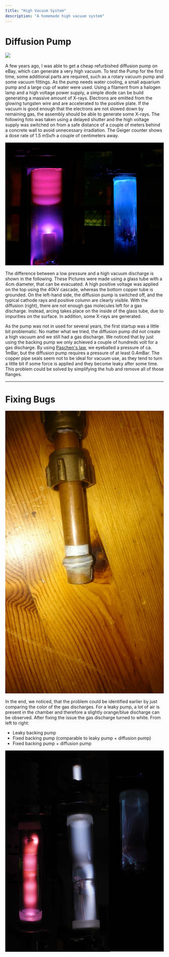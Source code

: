 ```yaml
---
title: "High Vacuum System"
description: "A homemade high vacuum system"
---
```


# Diffusion Pump

<img class="imgRight" src="images/xray.jpg">

A few years ago, I was able to get a cheap refurbished diffusion pump on eBay, which can generate a very high vacuum.
To test the Pump for the first time, some additional parts are required, such as a rotary vacuum pump and some vacuum fittings.
As the pump needs water cooling, a small aquarium pump and a large cup of water were used.
Using a filament from a halogen lamp and a high voltage power supply, a simple diode can be build generating a massive amount of X-rays.
Electrons are emitted from the glowing tungsten wire and are accelerated to the positive plate.
If the vacuum is good enough that the electrons are not slowed down by remaining gas, the assembly should be able to generate some X-rays.
The following foto was taken using a delayed shutter and the high voltage supply was switched on from a safe distance of a couple of meters behind a concrete wall to avoid unnecessary irradiation.
The Geiger counter shows a dose rate of 1.5 mSv/h a couple of centimeters away.

<img class="imgLeft" src="images/disch.jpg">

The difference between a low pressure and a high vacuum discharge is shown in the following.
These Pictures were made using a glass tube with a 4cm diameter, that can be evacuated.
A high positive voltage was applied on the top using the 40kV cascade, whereas the bottom copper tube is grounded.
On the left-hand side, the diffusion pump is switched off, and the typical cathode rays and positive column are clearly visible.
With the diffusion (right), there are not enough gas molecules left for a gas discharge.
Instead, arcing takes place on the inside of the glass tube, due to impurities on the surface.
In addition, some X-rays are generated.


As the pump was not in used for several years, the first startup was a little bit problematic.
No matter what we tried, the diffusion pump did not create a high vacuum and we still had a gas discharge.
We noticed that by just using the backing pump we only achieved a couple of hundreds volt for a gas discharge.
By using [Paschen's law](https://en.wikipedia.org/wiki/Paschen%27s_law#/media/File:Paschen_curves.svg), we eyeballed a pressure of ca. 1mBar, but the diffusion pump requires a pressure of at least 0.4mBar.
The copper pipe seals seem not to be ideal for vacuum use, as they tend to turn a little bit if some force is applied and they become leaky after some time.
This problem could be solved by simplifying the hub and remove all of those flanges.

---
# Fixing Bugs

<img class="imgRight" src="images/badseals.jpg">

In the end, we noticed, that the problem could be identified earlier by just comparing the color of the gas discharges.
For a leaky pump, a lot of air is present in the chamber and therefore a slightly orange/blue discharge can be observed.
After fixing the issue the gas discharge turned to white.
From left to right:
* Leaky backing pump
* Fixed backing pump (comparable to leaky pump + diffusion pump)
* Fixed backing pump + diffusion pump

<img class="imgLeft" src="images/disch-comparison.jpg">


